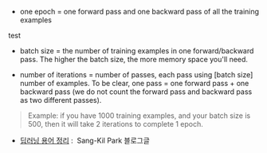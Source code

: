 - one epoch = one forward pass and one backward pass of all the training examples

test

- batch size = the number of training examples in one forward/backward pass. The higher the batch size, the more memory space you'll need.

- number of iterations = number of passes, each pass using [batch size] number of examples. To be clear, one pass = one forward pass + one backward pass (we do not count the forward pass and backward pass as two different passes).

> Example: if you have 1000 training examples, and your batch size is 500, then it will take 2 iterations to complete 1 epoch.


* [딥러닝 용어 정리](http://docs.likejazz.com/deep-learning-glossary/) :  Sang-Kil Park 블로그글
